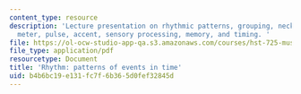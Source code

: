 ```yaml
---
content_type: resource
description: 'Lecture presentation on rhythmic patterns, grouping, necklace notation,
  meter, pulse, accent, sensory processing, memory, and timing. '
file: https://ol-ocw-studio-app-qa.s3.amazonaws.com/courses/hst-725-music-perception-and-cognition-spring-2009/b4b6bc19e131fc7f6b365d0fef32845d_MITHST_725S09_lec16_rhy.pdf
file_type: application/pdf
resourcetype: Document
title: 'Rhythm: patterns of events in time'
uid: b4b6bc19-e131-fc7f-6b36-5d0fef32845d
---
```

